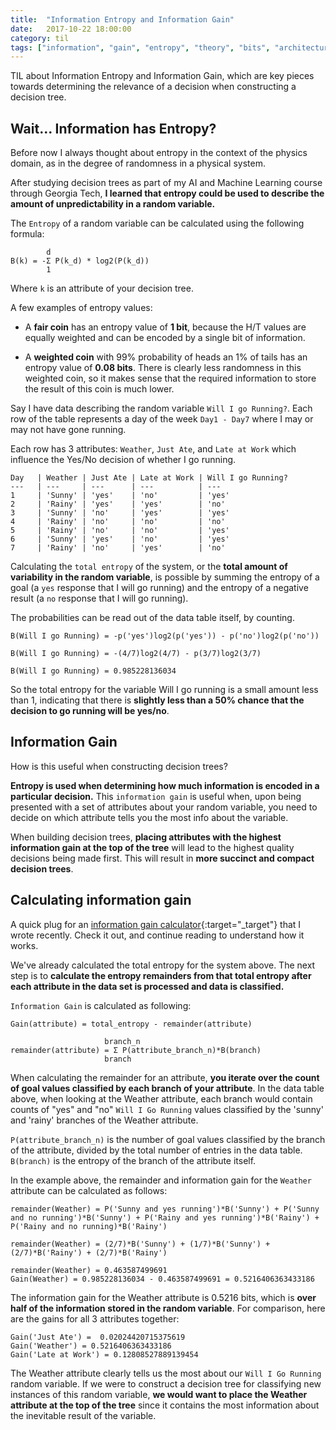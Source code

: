 ```yaml
---
title:  "Information Entropy and Information Gain"
date:   2017-10-22 18:00:00
category: til
tags: ["information", "gain", "entropy", "theory", "bits", "architecture", "machine learning", "AI"]
---
```


TIL about Information Entropy and Information Gain, which are key pieces towards determining the relevance of a decision when constructing a decision tree.

## Wait... Information has Entropy?

Before now I always thought about entropy in the context of the physics domain, as in the degree of randomness in a physical system.

After studying decision trees as part of my AI and Machine Learning course through Georgia Tech, **I learned that entropy could be used to describe the amount of unpredictability in a random variable.**

The `Entropy` of a random variable can be calculated using the following formula:

```
        d
B(k) = -Σ P(k_d) * log2(P(k_d))
        1
```

Where `k` is an attribute of your decision tree.

A few examples of entropy values:

  - A **fair coin** has an entropy value of **1 bit**, because the H/T values are equally weighted and can be encoded by a single bit of information.

  - A **weighted coin** with 99% probability of heads an 1% of tails has an entropy value of **0.08 bits**. There is clearly less randomness in this weighted coin, so it makes sense that the required information to store the result of this coin is much lower.

Say I have data describing the random variable `Will I go Running?`. Each row of the table represents a day of the week `Day1 - Day7` where I may or may not have gone running.

Each row has 3 attributes: `Weather`, `Just Ate`, and `Late at Work` which influence the Yes/No decision of whether I go running.

```
Day   | Weather | Just Ate | Late at Work | Will I go Running?
---   | ---     | ---      | ---          | ---
1     | 'Sunny' | 'yes'    | 'no'         | 'yes'
2     | 'Rainy' | 'yes'    | 'yes'        | 'no'
3     | 'Sunny' | 'no'     | 'yes'        | 'yes'
4     | 'Rainy' | 'no'     | 'no'         | 'no'
5     | 'Rainy' | 'no'     | 'no'         | 'yes'
6     | 'Sunny' | 'yes'    | 'no'         | 'yes'
7     | 'Rainy' | 'no'     | 'yes'        | 'no'
```

Calculating the `total entropy` of the system, or the **total amount of variability in the random variable**, is possible by summing the entropy of a goal (a `yes` response that I will go running) and the entropy of a negative result (a `no` response that I will go running).

The probabilities can be read out of the data table itself, by counting.

```
B(Will I go Running) = -p('yes')log2(p('yes')) - p('no')log2(p('no'))

B(Will I go Running) = -(4/7)log2(4/7) - p(3/7)log2(3/7)

B(Will I go Running) = 0.985228136034

```

So the total entropy for the variable Will I go running is a small amount less than 1, indicating that there is **slightly less than a 50% chance that the decision to go running will be yes/no**.

## Information Gain

How is this useful when constructing decision trees?

**Entropy is used when determining how much information is encoded in a particular decision.** This `information gain` is useful when, upon being presented with a set of attributes about your random variable, you need to decide on which attribute tells you the most info about the variable.

When building decision trees, **placing attributes with the highest information gain at the top of the tree** will lead to the highest quality decisions being made first. This will result in **more succinct and compact decision trees**.

## Calculating information gain

A quick plug for an [information gain calculator][ig]{:target="_target"} that I wrote recently. Check it out, and continue reading to understand how it works.

We've already calculated the total entropy for the system above. The next step is to **calculate the entropy remainders from that total entropy after each attribute in the data set is processed and data is classified.**

`Information Gain` is calculated as following:

```
Gain(attribute) = total_entropy - remainder(attribute)

                     branch_n
remainder(attribute) = Σ P(attribute_branch_n)*B(branch)
                     branch
```

When calculating the remainder for an attribute, **you iterate over the count of goal values classified by each branch of your attribute**. In the data table above, when looking at the Weather attribute, each branch would contain counts of "yes" and "no" `Will I Go Running` values classified by the 'sunny' and 'rainy' branches of the Weather attribute.

`P(attribute_branch_n)` is the number of goal values classified by the branch of the attribute, divided by the total number of entries in the data table. `B(branch)` is the entropy of the branch of the attribute itself.

In the example above, the remainder and information gain for the `Weather` attribute can be calculated as follows:

```
remainder(Weather) = P('Sunny and yes running')*B('Sunny') + P('Sunny and no running')*B('Sunny') + P('Rainy and yes running')*B('Rainy') + P('Rainy and no running)*B('Rainy')

remainder(Weather) = (2/7)*B('Sunny') + (1/7)*B('Sunny') + (2/7)*B('Rainy') + (2/7)*B('Rainy')

remainder(Weather) = 0.463587499691
Gain(Weather) = 0.985228136034 - 0.463587499691 = 0.5216406363433186
```

The information gain for the Weather attribute is 0.5216 bits, which is **over half of the information stored in the random variable**.  For comparison, here are the gains for all 3 attributes together:

```
Gain('Just Ate') =  0.02024420715375619
Gain('Weather') = 0.5216406363433186
Gain('Late at Work') = 0.12808527889139454
```

The Weather attribute clearly tells us the most about our `Will I Go Running` random variable. If we were to construct a decision tree for classifying new instances of this random variable, **we would want to place the Weather attribute at the top of the tree** since it contains the most information about the inevitable result of the variable.

[ig]: https://github.com/bambielli/InformationGain
